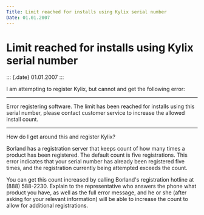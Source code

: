 ```yaml
---
Title: Limit reached for installs using Kylix serial number
Date: 01.01.2007
---
```



Limit reached for installs using Kylix serial number
====================================================

::: {.date}
01.01.2007
:::

I am attempting to register Kylix, but cannot and get the following
error:

--------------------

Error registering software. The limit has been reached for installs
using this serial number, please contact customer service to increase
the allowed install count.

--------------------

How do I get around this and register Kylix?     

Borland has a registration server that keeps count of how many times a
product has been registered. The default count is five registrations.
This error indicates that your serial number has already been registered
five times, and the registration currently being attempted exceeds the
count.

You can get this count increased by calling Borland\'s registration
hotline at (888) 588-2230. Explain to the representative who answers the
phone what product you have, as well as the full error message, and he
or she (after asking for your relevant information) will be able to
increase the count to allow for additional registrations.     
